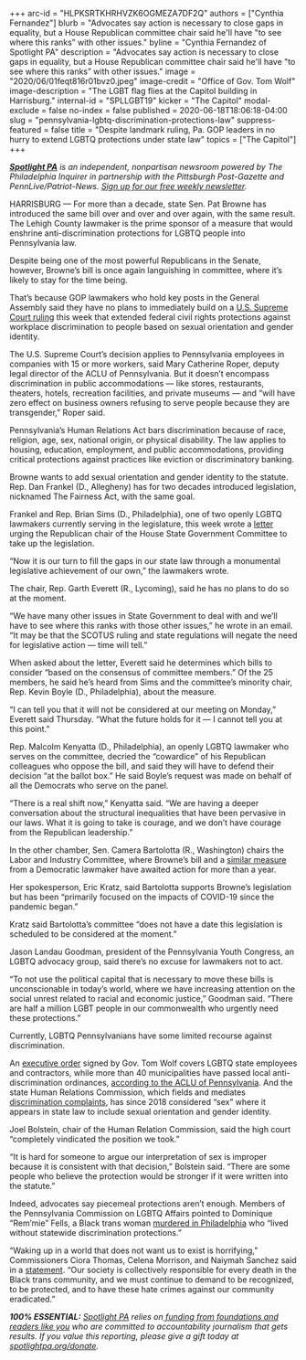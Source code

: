 +++
arc-id = "HLPKSRTKHRHVZK6OGMEZA7DF2Q"
authors = ["Cynthia Fernandez"]
blurb = "Advocates say action is necessary to close gaps in equality, but a House Republican committee chair said he'll have \"to see where this ranks” with other issues."
byline = "Cynthia Fernandez of Spotlight PA"
description = "Advocates say action is necessary to close gaps in equality, but a House Republican committee chair said he'll have \"to see where this ranks” with other issues."
image = "2020/06/01feqt816r01bvz0.jpeg"
image-credit = "Office of Gov. Tom Wolf"
image-description = "The LGBT flag flies at the Capitol building in Harrisburg."
internal-id = "SPLLGBT19"
kicker = "The Capitol"
modal-exclude = false
no-index = false
published = 2020-06-18T18:06:18-04:00
slug = "pennsylvania-lgbtq-discrimination-protections-law"
suppress-featured = false
title = "Despite landmark ruling, Pa. GOP leaders in no hurry to extend LGBTQ protections under state law"
topics = ["The Capitol"]
+++

<a href="https://www.spotlightpa.org/"><i><b>Spotlight PA</b></i></a><i> is an independent, nonpartisan newsroom powered by The Philadelphia Inquirer in partnership with the Pittsburgh Post-Gazette and PennLive/Patriot-News. </i><a href="https://www.spotlightpa.org/newsletters"><i>Sign up for our free weekly newsletter</i></a><i>.</i>

HARRISBURG — For more than a decade, state Sen. Pat Browne has introduced the same bill over and over and over again, with the same result. The Lehigh County lawmaker is the prime sponsor of a measure that would enshrine anti-discrimination protections for LGBTQ people into Pennsylvania law.

Despite being one of the most powerful Republicans in the Senate, however, Browne’s bill is once again languishing in committee, where it’s likely to stay for the time being.

That’s because GOP lawmakers who hold key posts in the General Assembly said they have no plans to immediately build on a <a href="https://www.inquirer.com/news/supreme-court-decision-lgbtq-discrimination-workers-pennsylvania-new-jersey-20200615.html">U.S. Supreme Court ruling</a> this week that extended federal civil rights protections against workplace discrimination to people based on sexual orientation and gender identity.

The U.S. Supreme Court’s decision applies to Pennsylvania employees in companies with 15 or more workers, said Mary Catherine Roper, deputy legal director of the ACLU of Pennsylvania. But it doesn’t encompass discrimination in public accommodations — like stores, restaurants, theaters, hotels, recreation facilities, and private museums — and “will have zero effect on business owners refusing to serve people because they are transgender,” Roper said.

Pennsylvania’s Human Relations Act bars discrimination because of race, religion, age, sex, national origin, or physical disability. The law applies to housing, education, employment, and public accommodations, providing critical protections against practices like eviction or discriminatory banking.

Browne wants to add sexual orientation and gender identity to the statute. Rep. Dan Frankel (D., Allegheny) has for two decades introduced legislation, nicknamed The Fairness Act, with the same goal.

<script src="https://www.spotlightpa.org/embed.js" async></script><div data-spl-embed-version="1" data-spl-src="https://www.spotlightpa.org/embeds/donate/"></div>


Frankel and Rep. Brian Sims (D., Philadelphia), one of two openly LGBTQ lawmakers currently serving in the legislature, this week wrote a <a href="https://www.pahouse.com/InTheNews/NewsRelease/?id=115389">letter</a> urging the Republican chair of the House State Government Committee to take up the legislation.

“Now it is our turn to fill the gaps in our state law through a monumental legislative achievement of our own,” the lawmakers wrote.

The chair, Rep. Garth Everett (R., Lycoming), said he has no plans to do so at the moment.

“We have many other issues in State Government to deal with and we’ll have to see where this ranks with those other issues,” he wrote in an email. “It may be that the SCOTUS ruling and state regulations will negate the need for legislative action — time will tell.”

When asked about the letter, Everett said he determines which bills to consider “based on the consensus of committee members.” Of the 25 members, he said he’s heard from Sims and the committee’s minority chair, Rep. Kevin Boyle (D., Philadelphia), about the measure.

“I can tell you that it will not be considered at our meeting on Monday,” Everett said Thursday. “What the future holds for it — I cannot tell you at this point.”

Rep. Malcolm Kenyatta (D., Philadelphia), an openly LGBTQ lawmaker who serves on the committee, decried the “cowardice” of his Republican colleagues who oppose the bill, and said they will have to defend their decision “at the ballot box.” He said Boyle’s request was made on behalf of all the Democrats who serve on the panel.

“There is a real shift now,” Kenyatta said. “We are having a deeper conversation about the structural inequalities that have been pervasive in our laws. What it is going to take is courage, and we don’t have courage from the Republican leadership.”

In the other chamber, Sen. Camera Bartolotta (R., Washington) chairs the Labor and Industry Committee, where Browne’s bill and a <a href="https://www.legis.state.pa.us/cfdocs/billinfo/billinfo.cfm?syear=2019&sind=0&body=S&type=B&bn=0614">similar measure</a> from a Democratic lawmaker have awaited action for more than a year.

Her spokesperson, Eric Kratz, said Bartolotta supports Browne’s legislation but has been “primarily focused on the impacts of COVID-19 since the pandemic began.”

Kratz said Bartolotta’s committee “does not have a date this legislation is scheduled to be considered at the moment.”

Jason Landau Goodman, president of the Pennsylvania Youth Congress, an LGBTQ advocacy group, said there’s no excuse for lawmakers not to act.

“To not use the political capital that is necessary to move these bills is unconscionable in today’s world, where we have increasing attention on the social unrest related to racial and economic justice,” Goodman said. “There are half a million LGBT people in our commonwealth who urgently need these protections.”

Currently, LGBTQ Pennsylvanians have some limited recourse against discrimination.

An <a href="https://web.archive.org/web/20230116235956/https://www.governor.pa.gov/newsroom/with-legislation-stalled-governor-wolf-expands-non-discrimination-protections-for-state-workers-contractors/">executive order</a> signed by Gov. Tom Wolf covers LGBTQ state employees and contractors, while more than 40 municipalities have passed local anti-discrimination ordinances, <a href="https://www.aclupa.org/en/issues/lgbqt-equality">according to the ACLU of Pennsylvania</a>. And the state Human Relations Commission, which fields and mediates <a href="https://web.archive.org/web/20210928192147/https://www.phrc.pa.gov/File-A-Complaint/Pages/About-Filing-A-Complaint.aspx">discrimination complaints</a>, has since 2018 considered “sex” where it appears in state law to include sexual orientation and gender identity.

<script src="https://www.spotlightpa.org/embed.js" async></script><div data-spl-embed-version="1" data-spl-src="https://www.spotlightpa.org/embeds/newsletter/"></div>


Joel Bolstein, chair of the Human Relation Commission, said the high court “completely vindicated the position we took.”

“It is hard for someone to argue our interpretation of sex is improper because it is consistent with that decision,” Bolstein said. “There are some people who believe the protection would be stronger if it were written into the statute.”

Indeed, advocates say piecemeal protections aren’t enough. Members of the Pennsylvania Commission on LGBTQ Affairs pointed to Dominique “Rem’mie” Fells, a Black trans woman <a href="https://www.inquirer.com/news/philadelphia-transgender-woman-murder-dominique-remmie-fells-schuylkill-20200612.html">murdered in Philadelphia</a> who “lived without statewide discrimination protections.”

“Waking up in a world that does not want us to exist is horrifying,” Commissioners Ciora Thomas, Celena Morrison, and Naiymah Sanchez said in a <a href="https://web.archive.org/web/20230117044222/https://www.governor.pa.gov/newsroom/pennsylvania-commission-on-lgbtq-affairs-releases-statement-on-death-of-dominique-remmie-fells/">statement</a>. “Our society is collectively responsible for every death in the Black trans community, and we must continue to demand to be recognized, to be protected, and to have these hate crimes against our community eradicated.”

<i><b>100% ESSENTIAL:</b></i> <a href="https://www.spotlightpa.org/"><i>Spotlight PA</i></a><i> relies on</i><a href="https://www.spotlightpa.org/support"><i> funding from foundations and readers like you</i></a><i> who are committed to accountability journalism that gets results. If you value this reporting, please give a gift today at </i><a href="http://spotlightpa.org/donate"><i>spotlightpa.org/donate</i></a><i>.</i>
